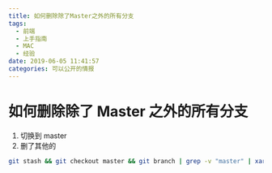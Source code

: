 ```yaml
---
title: 如何删除除了Master之外的所有分支
tags:
  - 前端
  - 上手指南
  - MAC
  - 经验
date: 2019-06-05 11:41:57
categories: 可以公开的情报
---
```


# 如何删除除了 Master 之外的所有分支

1. 切换到 master
2. 删了其他的

```bash
git stash && git checkout master && git branch | grep -v "master" | xargs git branch -D

```
